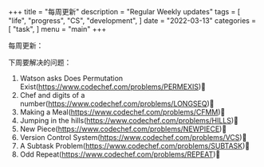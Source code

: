 +++
title = "每周更新"
description = "Regular Weekly updates"
tags = [
    "life",
    "progress",
    "CS",
    "development",
]
date = "2022-03-13"
categories = [
    "task",
]
menu = "main"
+++

每周更新：

下周要解决的问题：

1. Watson asks Does Permutation Exist(https://www.codechef.com/problems/PERMEXIS)🔻
2. Chef and digits of a number(https://www.codechef.com/problems/LONGSEQ)🔻
3. Making a Meal(https://www.codechef.com/problems/CFMM)🔻
4. Jumping in the hills(https://www.codechef.com/problems/HILLS)🔻
5. New Piece(https://www.codechef.com/problems/NEWPIECE)🔻
6. Version Control System(https://www.codechef.com/problems/VCS)🔻
7. A Subtask Problem(https://www.codechef.com/problems/SUBTASK)🔻
8. Odd Repeat(https://www.codechef.com/problems/REPEAT)🔻
